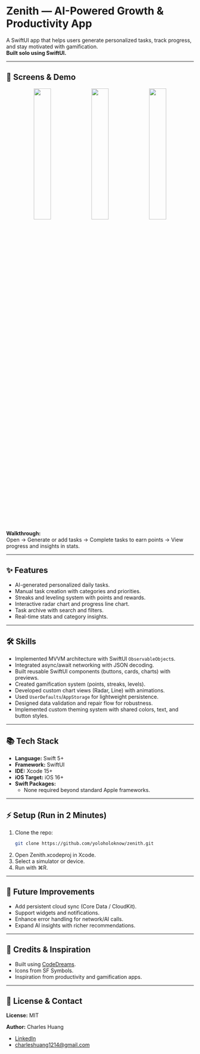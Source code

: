 # Zenith — AI-Powered Growth & Productivity App  
A SwiftUI app that helps users generate personalized tasks, track progress, and stay motivated with gamification.  
**Built solo using SwiftUI.**

---

## 📱 Screens & Demo
<p align="center">
  <img src="screenshots/tasks.png" width="30%" />
  <img src="screenshots/stats.png" width="30%" />
  <img src="screenshots/ai.png" width="30%" />
</p>

**Walkthrough:**  
Open → Generate or add tasks → Complete tasks to earn points → View progress and insights in stats.

---

## ✨ Features
- AI-generated personalized daily tasks.  
- Manual task creation with categories and priorities.  
- Streaks and leveling system with points and rewards.  
- Interactive radar chart and progress line chart.  
- Task archive with search and filters.  
- Real-time stats and category insights.  

---

## 🛠 Skills
- Implemented MVVM architecture with SwiftUI `ObservableObject`s.  
- Integrated async/await networking with JSON decoding.  
- Built reusable SwiftUI components (buttons, cards, charts) with previews.  
- Created gamification system (points, streaks, levels).  
- Developed custom chart views (Radar, Line) with animations.  
- Used `UserDefaults`/`AppStorage` for lightweight persistence.  
- Designed data validation and repair flow for robustness.  
- Implemented custom theming system with shared colors, text, and button styles.  

---

## 📚 Tech Stack
- **Language:** Swift 5+  
- **Framework:** SwiftUI  
- **IDE:** Xcode 15+  
- **iOS Target:** iOS 16+  
- **Swift Packages:**  
  - None required beyond standard Apple frameworks.  

---

## ⚡ Setup (Run in 2 Minutes)
1. Clone the repo:  
   ```bash
   git clone https://github.com/yoloholoknow/zenith.git
   ```
2. Open Zenith.xcodeproj in Xcode.
3. Select a simulator or device.
4. Run with ⌘R.

---
## 🚀 Future Improvements
- Add persistent cloud sync (Core Data / CloudKit).  
- Support widgets and notifications.  
- Enhance error handling for network/AI calls.  
- Expand AI insights with richer recommendations.  

---

## 🙏 Credits & Inspiration
- Built using [CodeDreams](https://codedreams.app/).  
- Icons from SF Symbols.  
- Inspiration from productivity and gamification apps.  

---

## 📄 License & Contact
**License:** MIT  

**Author:** Charles Huang
- [LinkedIn](https://www.linkedin.com/in/charlesh1214/)  
- charleshuang1214@gmail.com


